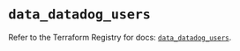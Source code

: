 # `data_datadog_users`

Refer to the Terraform Registry for docs: [`data_datadog_users`](https://registry.terraform.io/providers/datadog/datadog/3.72.0/docs/data-sources/users).
